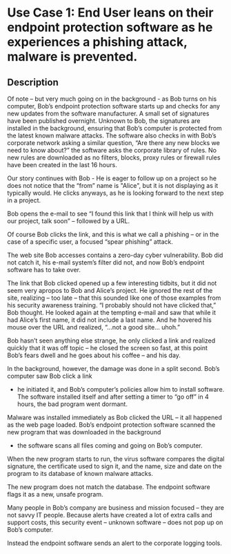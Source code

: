 # Use Case 1: End User leans on their endpoint protection software as he experiences a phishing attack, malware is prevented.

## Description

Of note – but very much going on in the background - as Bob turns on his computer, Bob’s endpoint protection software starts up and checks for any new updates from the software manufacturer. A small set of signatures have been published overnight. Unknown to Bob, the signatures are installed in the background, ensuring that Bob’s computer is protected from the latest known malware attacks. The software also checks in with Bob’s corporate network asking a similar question, “Are there any new blocks we need to know about?” the software asks the corporate library of rules. No new rules are downloaded as no filters, blocks, proxy rules or firewall rules have been created in the last 16 hours.

Our story continues with Bob - He is eager to follow up on a project so he does not notice that the “from” name is "Alice", but it is not displaying as it typically would. He clicks anyways, as he is looking forward to the next step in a project.

Bob opens the e-mail to see “I found this link that I think will help us with our project, talk soon” – followed by a URL.

Of course Bob clicks the link, and this is what we call a phishing – or in the case of a specific user, a focused “spear phishing” attack.

The web site Bob accesses contains a zero-day cyber vulnerability. Bob did not catch it, his e-mail system’s filter did not, and now Bob’s endpoint software has to take over.

The link that Bob clicked opened up a few interesting tidbits, but it did not seem very apropos to Bob and Alice’s project. He ignored the rest of the site, realizing – too late – that this sounded like one of those examples from his security awareness training. “I probably should not have clicked that,” Bob thought. He looked again at the tempting e-mail and saw that while it had Alice’s first name, it did not include a last name. And he hovered his mouse over the URL and realized, “...not a good site... uhoh.”

Bob hasn’t seen anything else strange, he only clicked a link and realized quickly that it was off topic – he closed the screen so fast, at this point Bob’s fears dwell and he goes about his coffee – and his day.

In the background, however, the damage was done in a split second. Bob’s computer saw Bob click a link

- he initiated it, and Bob’s computer’s policies allow him to install software. The software installed itself and after setting a timer to “go off” in 4 hours, the bad program went dormant.

Malware was installed immediately as Bob clicked the URL – it all happened as the web page loaded.
Bob’s endpoint protection software scanned the new program that was downloaded in the background

- the software scans all files coming and going on Bob’s computer.

When the new program starts to run, the virus software compares the digital signature, the certificate used to sign it, and the name, size and date on the program to its database of known malware attacks.

The new program does not match the database. The endpoint software flags it as a new, unsafe program.

Many people in Bob’s company are business and mission focused – they are not savvy IT people. Because alerts have created a lot of extra calls and support costs, this security event – unknown software – does not pop up on Bob’s computer.

Instead the endpoint software sends an alert to the corporate logging tools.
